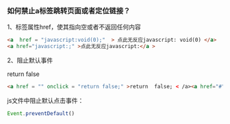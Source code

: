 ### 如何禁止a标签跳转页面或者定位链接？

1、标签属性href，使其指向空或者不返回任何内容

```html
<a  href = "javascript:void(0);"  > 点此无反应javascript: void(0) </a>
<a href="javascript:;" >点此无反应javascript:</a >
```



2、阻止默认事件

return false

```html
<a href = "" onclick = "return false;" >return  false; < /a><a href="#" onclick="return false;">return false;</a >
```

js文件中阻止默认点击事件：

```js
Event.preventDefault()
```

